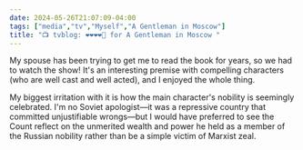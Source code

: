 ```yaml
---
date: 2024-05-26T21:07:09-04:00
tags: ["media","tv","Myself","A Gentleman in Moscow"]
title: "📺 tvblog: ❤️❤️❤️❤️🖤 for A Gentleman in Moscow "
---
```

My spouse has been trying to get me to read the book for years, so we had to watch the show! It's an interesting premise with compelling characters (who are well cast and well acted), and I enjoyed the whole thing.

My biggest irritation with it is how the main character's nobility is seemingly celebrated. I'm no Soviet apologist—it was a repressive country that committed unjustifiable wrongs—but I would have preferred to see the Count reflect on the unmerited wealth and power he held as a member of the Russian nobility rather than be a simple victim of Marxist zeal.